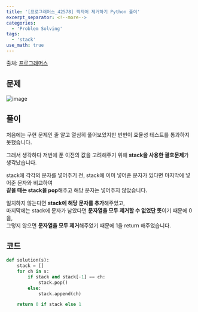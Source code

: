 ```yaml
---
title: '[프로그래머스_42578] 짝지어 제거하기 Python 풀이'
excerpt_separator: <!--more-->
categories:
  - 'Problem Solving'
tags:
  - 'stack'
use_math: true
---
```


출처: [프로그래머스](https://programmers.co.kr/learn/courses/30/lessons/12973)

## 문제

![image](https://user-images.githubusercontent.com/59808674/166237413-ef477a65-d241-4e0b-ad20-6f99698faf23.png)

## 풀이

처음에는 구현 문제인 줄 알고 열심히 풀어보았지만 번번이 효율성 테스트를 통과하지 못했습니다.

그래서 생각하다 저번에 푼 이전의 값을 고려해주기 위해 **stack을 사용한 괄호문제**가 생각났습니다.

stack에 각각의 문자를 넣어주기 전, stack에 이미 넣어준 문자가 있다면 마지막에 넣어준 문자와 비교하여  
**같을 때는 stack을 pop**해주고 해당 문자는 넣어주지 않았습니다.

일치하지 않는다면 **stack에 해당 문자를 추가**해주었고,  
마지막에는 stack에 문자가 남았다면 **문자열을 모두 제거할 수 없었단 뜻**이기 때문에 0을,  
그렇지 않으면 **문자열을 모두 제거**해주었기 때문에 1을 return 해주었습니다.

## 코드

```python
def solution(s):
    stack = []
    for ch in s:
        if stack and stack[-1] == ch:
            stack.pop()
        else:
            stack.append(ch)

    return 0 if stack else 1
```
